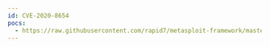 ```yaml
---
id: CVE-2020-8654
pocs:
  - https://raw.githubusercontent.com/rapid7/metasploit-framework/master/modules/exploits/linux/http/eyesofnetwork_autodiscovery_rce.rb
---
```

